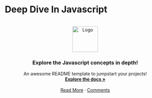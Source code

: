 # Deep Dive In Javascript

<br />
<div align="center">
  <a href="https://github.com/Saeid-Barzegar/deep-dive-in-javascript">
    <img src="images/logo.png" alt="Logo" width="80" height="80">
  </a>

  <h3 align="center">Explore the Javascript concepts in depth!</h3>

  <p align="center">
    An awesome README template to jumpstart your projects!
    <br />
    <a href="https://github.com/Saeid-Barzegar/deep-dive-in-javascript/blob/main/README.md"><strong>Explore the docs »</strong></a>
    <br />
    <br />
    <a href="https://github.com/Saeid-Barzegar/deep-dive-in-javascript/blob/main/README.md">Read More</a>
    ·
    <a href="https://github.com/Saeid-Barzegar/deep-dive-in-javascript/issues">Comments</a>
  </p>
</div>
